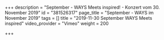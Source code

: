 +++
description = "September - WAYS Meets inspired! - Konzert vom 30. November 2019"
id = "381526317"
page_title = "September - WAYS im November 2019"
tags = []
title = "2019-11-30 September WAYS Meets inspired"
video_provider = "Vimeo"
weight = 200

+++
